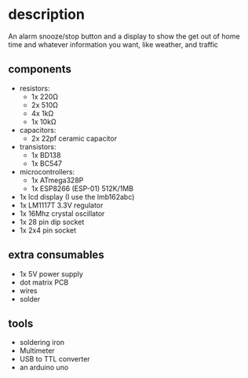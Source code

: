 # description
An alarm snooze/stop button and a display to show the get out of home time and whatever information you want, like weather, and traffic

## components
- resistors:
    + 1x 220Ω
    + 2x 510Ω
    + 4x 1kΩ
    + 1x 10kΩ
- capacitors:
    + 2x 22pf ceramic capacitor
- transistors:
    + 1x BD138
    + 1x BC547
- microcontrollers:
    + 1x ATmega328P
    + 1x ESP8266 (ESP-01) 512K/1MB
- 1x lcd display (I use the lmb162abc)
- 1x LM1117T 3.3V regulator
- 1x 16Mhz crystal oscillator
- 1x 28 pin dip socket
- 1x 2x4 pin socket
    
## extra consumables
- 1x 5V power supply
- dot matrix PCB
- wires
- solder

## tools
- soldering iron
- Multimeter
- USB to TTL converter
- an arduino uno
